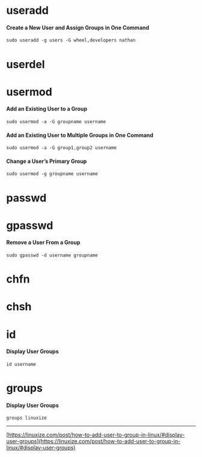 # useradd

#### Create a New User and Assign Groups in One Command
`sudo useradd -g users -G wheel,developers nathan`

# userdel
# usermod
#### Add an Existing User to a Group
`sudo usermod -a -G groupname username`

#### Add an Existing User to Multiple Groups in One Command

`sudo usermod -a -G group1,group2 username`

#### Change a User’s Primary Group 
`sudo usermod -g groupname username`
# passwd

# gpasswd
#### Remove a User From a Group
 
 `sudo gpasswd -d username groupname`
# chfn
# chsh

# id
#### Display User Groups
`id username`

# groups
#### Display User Groups
`groups linuxize`

* * *
[https://linuxize.com/post/how-to-add-user-to-group-in-linux/#display-user-groups](https://linuxize.com/post/how-to-add-user-to-group-in-linux/#display-user-groups)